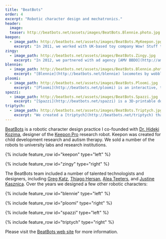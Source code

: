 ```yaml
---
title: "BeatBots"
order: 4
excerpt: "Robotic character design and mechatronics."
header:
  image: 
  teaser: http://beatbots.net/assets/images/BeatBots.Blennie.photo.jpg
keepon:
  - image_path: http://beatbots.net/assets/images/BeatBots.MyKeepon.jpg
    excerpt: "In 2011, we worked with UK-based toy company Wow! Stuff to create a toy version called [My Keepon](http://beatbots.net/my-keepon)."
zingy:
  - image_path: http://beatbots.net/assets/images/BeatBots.Zingy.jpg
    excerpt: "In 2012, we partnered with ad agency [AMV BBDO](http://amvbbdo.com) to design a new character called [Zingy](http://beatbots.net/zingy) as a mascot for UK's [EDF Energy](http://edfenergy.com)."
blennie:
  - image_path: http://beatbots.net/assets/images/BeatBots.Blennie.photo.jpg
    excerpt: "[Blennie](http://beatbots.net/blennie) locomotes by wobbling under its own power, keeping its eyes steady. Its pupils dilate and shrink, and its stubby fins move up and down."
ploomi:
  - image_path: http://beatbots.net/assets/images/BeatBots.Ploomi.jpg
    excerpt: "[Ploomi](http://beatbots.net/ploomi) is an interactive, touch-sensitive, glowing jellyfish character that emotively responds through light, sound, and vibration."
spazzi:
  - image_path: http://beatbots.net/assets/images/BeatBots.Spazzi.jpg
    excerpt: "[Spazzi](http://beatbots.net/spazzi) is a 3D-printable do-it-yourself dancing robot actuated by three solenoids. It was featured in [Volume 27 of MAKE Magazine](http://makezine.com/volume/make-27)."
triptych:
  - image_path: http://beatbots.net/assets/images/BeatBots.Triptych.jpg
    excerpt: "We created a [triptych](http://beatbots.net/triptych) that served as a portrait of our family of characters for [Pictoplasma](http://pictoplasma.com)."
---
```


[BeatBots](http://beatbots.net) is a robotic character design practice I co-founded with [Dr. Hideki Kozima](http://www.ei.tohoku.ac.jp/xkozima/index-eng.html), designer of the [Keepon Pro](http://beatbots.net/keepon-pro) research robot. Keepon was created for child development research and autism therapy. We sold a number of the robots to university labs and research institutions. 

{% include feature_row id="keepon" type="left" %}

{% include feature_row id="zingy" type="right" %}

The BeatBots team included a number of talented technologists and designers, including [Greg Katz](http://gregkatzdesign.com), [Thiago Hersan](http://thiagohersan.com), [Alea Teeters](http://linkedin.com/in/alea-teeters-535b372), and [Justine Kasznica](http://linkedin.com/in/justine-kasznica-17580011). Over the years we designed a few other robotic characters:

{% include feature_row id="blennie" type="left" %}

{% include feature_row id="ploomi" type="right" %}

{% include feature_row id="spazzi" type="left" %}

{% include feature_row id="triptych" type="right" %}

Please visit the [BeatBots web site](http://beatbots.net) for more information.
